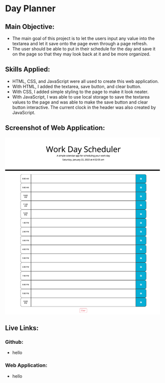 # Day Planner

## Main Objective:
- The main goal of this project is to let the users input any value into the textarea and let it save onto the page even through a page refresh.
- The user should be able to put in their schedule for the day and save it on the page so that they may look back at it and be more organized.

## Skills Applied:
- HTML, CSS, and JavaScript were all used to create this web application.
- With HTML, I added the textarea, save button, and clear button.
- With CSS, I added simple styling to the page to make it look neater.
- With JavaScript, I was able to use local storage to save the textarea values to the page and was able to make the save button and clear button interactive. The current clock in the header was also created by JavaScript.

## Screenshot of Web Application:
![Alt text](assets/img/screenshot.png)

## Live Links:
### Github:
- hello
### Web Application:
- hello